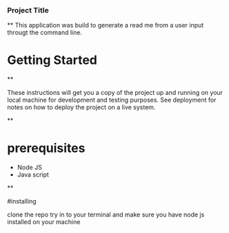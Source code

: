 ### Project Title 
**
 This application was build to generate a read me from a user input througt the command line. 

 # Getting Started
 **

 These instructions will get you a copy of the project up and running on your local machine for development and testing purposes. See deployment for notes on how to deploy the project on a live system.

**

# prerequisites 
* Node JS
* Java script 

**

#installing

clone the repo try in to your terminal and make sure you have node js installed on your machine 



